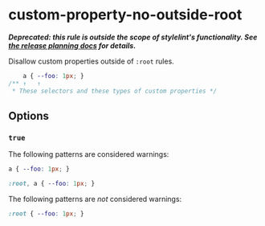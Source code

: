 # custom-property-no-outside-root

***Deprecated: this rule is outside the scope of stylelint's functionality. See [the release planning docs](https://stylelint.io/user-guide/release-planning/) for details.***

Disallow custom properties outside of `:root` rules.

```css
    a { --foo: 1px; }
/** ↑   ↑
 * These selectors and these types of custom properties */
```

## Options

### `true`

The following patterns are considered warnings:

```css
a { --foo: 1px; }
```

```css
:root, a { --foo: 1px; }
```

The following patterns are *not* considered warnings:

```css
:root { --foo: 1px; }
```
